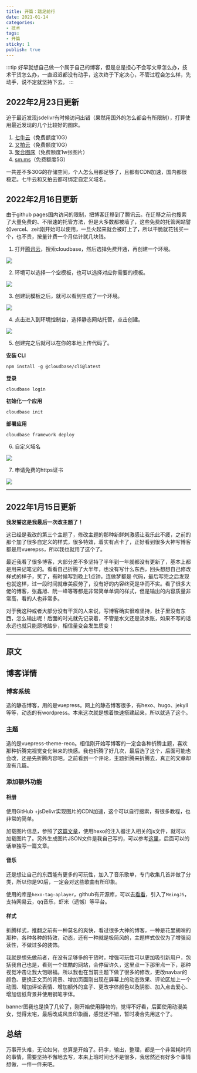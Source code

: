 ```yaml
---
title: 开篇：踏足前行
date: 2021-01-14
categories:
- 技术
tags:
- 开篇
sticky: 1
publish: true
---
```

:::tip
好早就想自己做一个属于自己的博客，但是总是担心不会写文章怎么办，技术干货怎么办，一直迟迟都没有动手，这次终于下定决心，不管过程会怎么样，先动手，说不定就坚持下去。
:::
<!-- more -->
## 2022年2月23日更新
迫于最近发现jsdelivr有时候访问出错（果然用国外的怎么都会有所限制），打算使用最近发现的几个比较好的图床。

1. [七牛云](https://portal.qiniu.com)（免费额度10G）
2. [又拍云](https://www.upyun.com/league)（免费额度10G）
3. [聚合图床](https://www.superbed.cn/)（免费额度1w张图片）
4. [sm.ms](https://sm.ms/)（免费额度5G）

一共差不多30G的存储空间，个人怎么用都足够了，且都有CDN加速，国内都很稳定。七牛云和又拍云都可绑定自定义域名。
## 2022年2月16日更新

由于github pages国内访问的限制，把博客迁移到了腾讯云。在迁移之前也搜索了大量免费的、不限速的托管方法，但是大多数都被墙了，这些免费的托管网站譬如vercel、zeit刚开始可以使用，一旦火起来就会被盯上了，所以干脆就花钱买一个，也不贵，按量计费一个月估计就几块钱。

1. 打开[腾讯云](https://cloud.tencent.com)，搜索cloudbase，然后选择免费开通，再创建一个环境。

![](https://blog.jdqiong.cn/202203041426108.png)

2. 环境可以选择一个空模板，也可以选择对应你需要的模板。

![](https://blog.jdqiong.cn/202203041426356.png)

3. 创建玩模板之后，就可以看到生成了一个环境。

![](https://blog.jdqiong.cn/202203041426450.png)

4. 点击进入到环境控制台，选择静态网站托管，点击创建。

![](https://blog.jdqiong.cn/202203041427812.png)

5. 创建完之后就可以在你的本地上传代码了。

**安装 CLI**
```
npm install -g @cloudbase/cli@latest
```
**登录**
```
cloudbase login
```
**初始化一个应用**
```
cloudbase init
```
**部署应用**
```
cloudbase framework deploy
```

6. 自定义域名

![](https://blog.jdqiong.cn/202203041427834.png)

7. 申请免费的https证书

![](https://blog.jdqiong.cn/202203041427886.png)

***

## 2022年1月15日更新

**我发誓这是我最后一次改主题了！**

这已经是我改的第三个主题了，修改主题的那种新鲜刺激感让我乐此不疲，之前的那个加了很多自定义的样式，很多特效，着实有点卡了，正好看到很多大神写博客都是用vuerepss，所以我也就用了这个了。

最近我看了很多博客，大部分差不多坚持了半年到一年就都没有更新了，基本上都是用来记笔记的。看看自己折腾了大半年，也没有写什么东西，回头想想自己修改样式的样子，笑了，有时候写到晚上1点钟，连做梦都是
代码，最后写完之后发现也就这样，过一段时间就审美疲劳了，没有好的内容终究是华而不实。看了很多大佬的博客，张鑫旭、阮一峰等等都是非常简单单调的样式，但是输出的内容质量非常高，看的人也非常多。

对于我这种或者大部分没有干货的人来说，写博客确实很难坚持，肚子里没有东西，怎么输出呢！后面的时光就先记录着，不管是水文还是流水账，如果不写的话永远也就只能原地踏步，相信量变会发生质变！

---
## 原文
## 博客详情
### 博客系统
选的静态博客，用的是vuepress。网上的静态博客很多，有hexo、hugo、jekyll等等，动态的有wordpress。本来这次就是想着快速搭建起来，所以就选了这个。
### 主题
选的是vuepress-theme-reco。相信刚开始写博客的一定会各种折腾主题，喜欢那种折腾完视觉变化带来的快感。我也折腾了好几次，最后选了这个，后面可能也会改，还是先折腾内容吧。之前看到一个评论，主题折腾来折腾去，真正的文章却没有几篇。
### 添加额外功能
#### 相册
使用GitHub +jsDelivr实现图片的CDN加速，这个可以自行搜索，有很多教程，也非常的简单。

加载图片信息，参照了[这篇文章](https://www.aigisss.com/blog/posts/798ba833.html)，使用hexo的注入器注入相关的js文件，就可以加载图片了。另外生成图片JSON文件是我自己写的，可以参考[这里](https://github.com/ddshiyu/zredImage)，后面可以的话单独写一篇文章。
#### 音乐
还是想让自己的东西能有更多的可玩性，加入了音乐歌单，专门收集几首并做了分类，所以你是90后，一定会对这些歌曲有所印象。

使用的库是`hexo-tag-aplayer`，github有开源库，可以去[看看](https://github.com/MoePlayer/hexo-tag-aplayer)，引入了`MeingJS`，支持网易云，qq音乐，虾米（遗憾）等平台。

#### 样式
折腾样式，推翻之前有一种莫名的爽快，看过很多大神的博客，一种是花里胡哨的那种，各种各种的特效，动态，还有一种就是极简风的，主题样式仅仅为了增强阅读性，不做过多的装饰。

我就是想先做前者，在没有足够多的干货时，增强可玩性可以更加吸引新用户，包括我自己也是，看到一个炫酷的网站，会停留许久，这里点一下那里点一下，那种视觉冲击让我大饱眼福。所以我也在当前主题下做了很多的修改，更改navbar的颜色、更换正文页的背景、增加页面刚出现在屏幕上的动态效果、评论区加上一个动图、增加评论表情、增加额外的盒子、更改字体颜色以及阴影、加入点击爱心、增加信纸背景并使用钢笔字体。

banner图我也是换了几轮了，刚开始使用静物的，觉得不好看，后面使用动漫美女，觉得太宅，最后改成风景印象画，感觉还不错，暂时凑合先用这个了。

## 总结
万事开头难，无论如何，总算是开始了。码字，输出，整理，都是一个非常耗时间的事情，需要坚持不懈地去写，本来上班时间也不是很多，我居然还有好多个事情想做，一件一件来吧。
